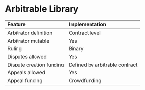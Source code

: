 # Arbitrable Library

| Feature | Implementation |
|:-|:-|
| Arbitrator definition | Contract level |
| Arbitrator mutable | Yes |
| Ruling | Binary |
| Disputes allowed | Yes |
| Dispute creation funding | Defined by arbitrable contract |
| Appeals allowed | Yes |
| Appeal funding | Crowdfunding |
